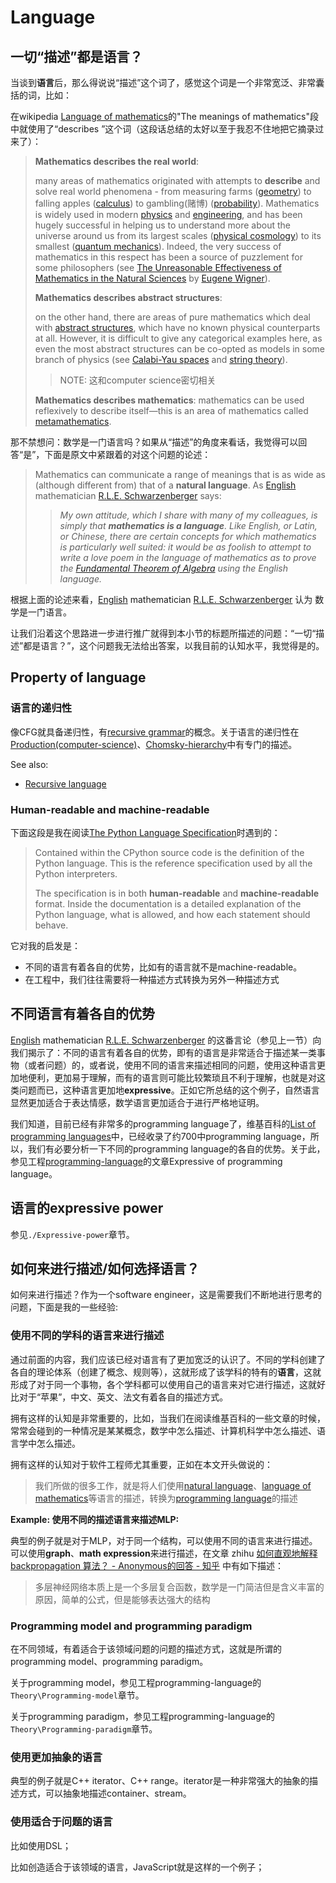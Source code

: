 # Language



## 一切“描述”都是语言？

当谈到**语言**后，那么得说说“描述”这个词了，感觉这个词是一个非常宽泛、非常囊括的词，比如：

在wikipedia [Language of mathematics](https://en.wikipedia.org/wiki/Language_of_mathematics)的"The meanings of mathematics"段中就使用了“describes ”这个词（这段话总结的太好以至于我忍不住地把它摘录过来了）：

> **Mathematics describes the real world**: 
>
> many areas of mathematics originated with attempts to **describe** and solve real world phenomena - from measuring farms ([geometry](https://en.wikipedia.org/wiki/Geometry)) to falling apples ([calculus](https://en.wikipedia.org/wiki/Calculus)) to gambling(赌博) ([probability](https://en.wikipedia.org/wiki/Probability)). Mathematics is widely used in modern [physics](https://en.wikipedia.org/wiki/Mathematical_physics) and [engineering](https://en.wikipedia.org/wiki/Engineering), and has been hugely successful in helping us to understand more about the universe around us from its largest scales ([physical cosmology](https://en.wikipedia.org/wiki/Physical_cosmology)) to its smallest ([quantum mechanics](https://en.wikipedia.org/wiki/Quantum_mechanics)). Indeed, the very success of mathematics in this respect has been a source of puzzlement for some philosophers (see [The Unreasonable Effectiveness of Mathematics in the Natural Sciences](https://en.wikipedia.org/wiki/The_Unreasonable_Effectiveness_of_Mathematics_in_the_Natural_Sciences) by [Eugene Wigner](https://en.wikipedia.org/wiki/Eugene_Wigner)).
>
> **Mathematics describes abstract structures**: 
>
> on the other hand, there are areas of pure mathematics which deal with [abstract structures](https://en.wikipedia.org/wiki/Abstract_structure), which have no known physical counterparts at all. However, it is difficult to give any categorical examples here, as even the most abstract structures can be co-opted as models in some branch of physics (see [Calabi-Yau spaces](https://en.wikipedia.org/wiki/Calabi-Yau_spaces) and [string theory](https://en.wikipedia.org/wiki/String_theory)).
>
> > NOTE: 这和computer science密切相关
>
> **Mathematics describes mathematics**: mathematics can be used reflexively to describe itself—this is an area of mathematics called [metamathematics](https://en.wikipedia.org/wiki/Metamathematics).



那不禁想问：数学是一门语言吗？如果从“描述”的角度来看话，我觉得可以回答“是”，下面是原文中紧跟着的对这个问题的论述：

> Mathematics can communicate a range of meanings that is as wide as (although different from) that of a **natural language**. As [English](https://en.wikipedia.org/wiki/England) mathematician [R.L.E. Schwarzenberger](https://en.wikipedia.org/wiki/Rolph_Ludwig_Edward_Schwarzenberger) says:
>
> > *My own attitude, which I share with many of my colleagues, is simply that **mathematics is a language**. Like English, or Latin, or Chinese, there are certain concepts for which mathematics is particularly well suited: it would be as foolish to attempt to write a love poem in the language of mathematics as to prove the [Fundamental Theorem of Algebra](https://en.wikipedia.org/wiki/Fundamental_Theorem_of_Algebra) using the English language.*

根据上面的论述来看，[English](https://en.wikipedia.org/wiki/England) mathematician [R.L.E. Schwarzenberger](https://en.wikipedia.org/wiki/Rolph_Ludwig_Edward_Schwarzenberger) 认为 数学是一门语言。



让我们沿着这个思路进一步进行推广就得到本小节的标题所描述的问题：“一切“描述”都是语言？”，这个问题我无法给出答案，以我目前的认知水平，我觉得是的。





## Property of language

### 语言的递归性

像CFG就具备递归性，有[recursive grammar](https://en.wikipedia.org/wiki/Recursive_grammar)的概念。关于语言的递归性在[Production(computer-science)](./Formal-grammar/wikipedia-Production(computer-science).md)、[Chomsky-hierarchy](./Formal-grammar/Chomsky-hierarchy/wikipedia-Chomsky-hierarchy.md)中有专门的描述。

See also:

- [Recursive language](https://en.wikipedia.org/wiki/Recursive_language)

### Human-readable and machine-readable 

下面这段是我在阅读[The Python Language Specification](https://realpython.com/cpython-source-code-guide/#the-python-language-specification)时遇到的：

> Contained within the CPython source code is the definition of the Python language. This is the reference specification used by all the Python interpreters.
>
> The specification is in both **human-readable** and **machine-readable** format. Inside the documentation is a detailed explanation of the Python language, what is allowed, and how each statement should behave.

它对我的启发是：

- 不同的语言有着各自的优势，比如有的语言就不是machine-readable。
- 在工程中，我们往往需要将一种描述方式转换为另外一种描述方式



## 不同语言有着各自的优势

[English](https://en.wikipedia.org/wiki/England) mathematician [R.L.E. Schwarzenberger](https://en.wikipedia.org/wiki/Rolph_Ludwig_Edward_Schwarzenberger) 的这番言论（参见上一节）向我们揭示了：不同的语言有着各自的优势，即有的语言是非常适合于描述某一类事物（或者问题）的，或者说，使用不同的语言来描述相同的问题，使用这种语言更加地便利，更加易于理解，而有的语言则可能比较繁琐且不利于理解，也就是对这类问题而已，这种语言更加地**expressive**。正如它所总结的这个例子，自然语言显然更加适合于表达情感，数学语言更加适合于进行严格地证明。

我们知道，目前已经有非常多的programming language了，维基百科的[List of programming languages](https://en.wikipedia.org/wiki/List_of_programming_languages)中，已经收录了约700中programming language，所以，我们有必要分析一下不同的programming language的各自的优势。关于此，参见工程[programming-language](https://dengking.github.io/programming-language/)的文章Expressive of programming language。



## 语言的expressive power

参见`./Expressive-power`章节。



## 如何来进行描述/如何选择语言？

如何来进行描述？作为一个software engineer，这是需要我们不断地进行思考的问题，下面是我的一些经验: 

### 使用不同的学科的语言来进行描述

通过前面的内容，我们应该已经对语言有了更加宽泛的认识了。不同的学科创建了各自的理论体系（创建了概念、规则等），这就形成了该学科的特有的**语言**，这就形成了对于同一个事物，各个学科都可以使用自己的语言来对它进行描述，这就好比对于“苹果”，中文、英文、法文有着各自的描述方式。

拥有这样的认知是非常重要的，比如，当我们在阅读维基百科的一些文章的时候，常常会碰到的一种情况是某某概念，数学中怎么描述、计算机科学中怎么描述、语言学中怎么描述。

拥有这样的认知对于软件工程师尤其重要，正如在本文开头做说的：

> 我们所做的很多工作，就是将人们使用[natural language](https://en.wikipedia.org/wiki/Natural_language)、[language of mathematics](https://en.wikipedia.org/wiki/Language_of_mathematics)等语言的描述，转换为[programming language](https://en.wikipedia.org/wiki/Programming_language)的描述



**Example: 使用不同的描述语言来描述MLP:**

典型的例子就是对于MLP，对于同一个结构，可以使用不同的语言来进行描述。可以使用**graph**、**math expression**来进行描述，在文章 zhihu [如何直观地解释 backpropagation 算法？ - Anonymous的回答 - 知乎](https://www.zhihu.com/question/27239198/answer/89853077 ) 中有如下描述：

> 多层神经网络本质上是一个多层复合函数，数学是一门简洁但是含义丰富的原因，简单的公式，但是能够表达强大的结构



### Programming model and programming paradigm

在不同领域，有着适合于该领域问题的问题的描述方式，这就是所谓的programming model、programming paradigm。

关于programming model，参见工程programming-language的`Theory\Programming-model`章节。

关于programming paradigm，参见工程programming-language的`Theory\Programming-paradigm`章节。



### 使用更加抽象的语言

典型的例子就是C++ iterator、C++ range。iterator是一种非常强大的抽象的描述方式，可以抽象地描述container、stream。

### 使用适合于问题的语言

比如使用DSL；

比如创造适合于该领域的语言，JavaScript就是这样的一个例子；

